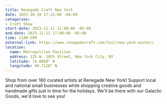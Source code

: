 ```yaml
---
title: Renegade Craft New York
date: 2023-10-10 17:15:00 -04:00
categories:
- Craft Show
start-date: 2023-11-11 11:00:00 -05:00
end-date: 2023-11-12 17:00:00 -05:00
time: 11AM-5PM
external-link: https://www.renegadecraft.com/fair/new-york-winter/
location:
  name: Metropolitan Pavilion
  address: 125 W. 18th Street, New York City, NY
  latitude: 74.0060° W
  longitude: 40.7128° N
---
```


Shop from over 180 curated artists at Renegade New York! Support local and national small businesses while shopping creative goods and handmade gifts just in time for the holidays. We'll be there with our Galactic Goods, we'd love to see you! 